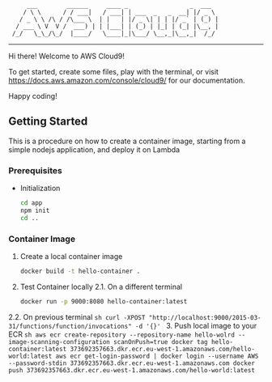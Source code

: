          ___        ______     ____ _                 _  ___  
        / \ \      / / ___|   / ___| | ___  _   _  __| |/ _ \ 
       / _ \ \ /\ / /\___ \  | |   | |/ _ \| | | |/ _` | (_) |
      / ___ \ V  V /  ___) | | |___| | (_) | |_| | (_| |\__, |
     /_/   \_\_/\_/  |____/   \____|_|\___/ \__,_|\__,_|  /_/ 
 ----------------------------------------------------------------- 


Hi there! Welcome to AWS Cloud9!

To get started, create some files, play with the terminal,
or visit https://docs.aws.amazon.com/console/cloud9/ for our documentation.

Happy coding!

<!-- GETTING STARTED -->
## Getting Started

This is a procedure on how to create a container image, starting from a simple nodejs application, and deploy it on Lambda

### Prerequisites

* Initialization
  ```sh
  cd app
  npm init
  cd ..
  ```

### Container Image

1. Create a local container image
   ```sh
   docker build -t hello-container .
   ```
2. Test Container locally
2.1. On a different terminal 
   ```sh
   docker run -p 9000:8080 hello-container:latest
   ```
2.2. On previous terminal
    ```sh
    curl -XPOST "http://localhost:9000/2015-03-31/functions/function/invocations" -d '{}'
    ```
3. Push local image to your ECR
    ```sh
    aws ecr create-repository --repository-name hello-wolrd --image-scanning-configuration scanOnPush=true
    docker tag hello-container:latest 373692357663.dkr.ecr.eu-west-1.amazonaws.com/hello-world:latest
    aws ecr get-login-password | docker login --username AWS --password-stdin 373692357663.dkr.ecr.eu-west-1.amazonaws.com
    docker push 373692357663.dkr.ecr.eu-west-1.amazonaws.com/hello-world:latest
    ```

